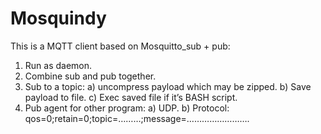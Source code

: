 # Mosquindy
This is a MQTT client based on Mosquitto_sub + pub:
1.	Run as daemon.
2.	Combine sub and pub together.
3.	Sub to a topic:
  a)	uncompress payload which may be zipped.
  b)	Save payload to file.
  c)	Exec saved file if it’s BASH script.
4.	Pub agent for other program: 
  a)	UDP.
  b)	Protocol: qos=0;retain=0;topic=………;message=…………………….

